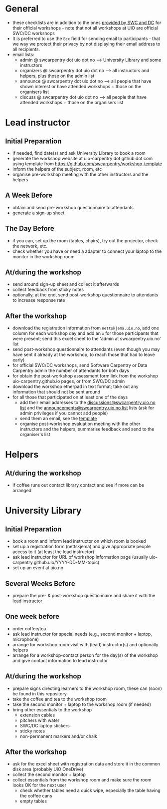 # General

* these checklists are in addition to the ones [provided by SWC and DC](http://software-carpentry.org/workshops/operations/) for their official workshops - note that not all workshops at UiO are official SWC/DC workshops
* It is preferred to use the `Bcc` field for sending email to participants - that we way we protect their privacy by not displaying their email address to all recipients.
* email lists:
  * admin @ swcarpentry dot uio dot no --> University Library and some instructors
  * organizers @ swcarpentry dot uio dot no --> all instructors and helpers, plus those on the admin list
  * announce @ swcarpentry dot uio dot no --> all people that have shown interest or have attended workshops + those on the organisers list
  * discuss @ swcarpentry dot uio dot no --> all people that have attended workshops + those on the organisers list

# Lead instructor

## Initial Preparation

* if needed, find date(s) and ask University Library to book a room
* generate the workshop website at uio-carpentry dot github dot com using template from https://github.com/swcarpentry/workshop-template
* inform the helpers of the subject, room, etc
* organise pre-workshop meeting with the other instructors and the helpers

## A Week Before

* obtain and send pre-workshop questionnaire to attendants
* generate a sign-up sheet

## The Day Before

* if you can, set up the room (tables, chairs), try out the projector, check the network, etc.
* check whether you have or need a adapter to connect your laptop to the monitor in the workshop room

## At/during the workshop

* send around sign-up sheet and collect it afterwards
* collect feedback from sticky notes
* optionally, at the end, send post-workshop questionnaire to attendants to increase response rate

## After the workshop

* download the registration information from `nettskjema.uio.no`, add one column for each workshop day and add an `x` for those participants that were present; send this excel sheet to the 'admin at swcarpentry.uio.no' list
* send post-workshop questionnaire to attendants (even though you may have sent it already at the workshop, to reach those that had to leave early)
* for official SWC/DC workshops, send Software Carpentry or Data Carpentry admin the number of attendants for both days
* for obtain the post-workshop assessment form link from the workshop uio-carpentry.github.io pages, or from SWC/DC admin
* download the workshop etherpad in text format; take out any information that should not be sent around
* for all those that participated on at least one of the days
  * add their email addresses to the [discussions@swcarpentry.uio.no list](https://sympa.uio.no/swcarpentry.uio.no/review/discussions) and the [announcements@swcarpentry.uio.no list](https://sympa.uio.no/swcarpentry.uio.no/review/announcements) lists (ask for admin privileges if you cannot add people)
  * send them an email, see the [template](post_workshop_email_template.md)
  * organise post-workshop evaluation meeting with the other instructors and the helpers, summarise feedback and send to the organiser's list

# Helpers

## At/during the workshop

* if coffee runs out contact library contact and see if more can be arranged

# University Library

## Initial Preparation

* book a room and inform lead instructor on which room is booked
* set up a registration form (nettskjema) and give appropriate people access to it (at least the lead instructor)
* ask lead instructor for URL of workshop information page (usually uio-carpentry.github.uio/YYYY-DD-MM-topic)
* set up an event at uio.no

## Several Weeks Before

* prepare the pre- & post-workshop questionnaire and share it with the lead instructor

## One week before

* order coffee/tea
* ask lead instructor for special needs (e.g., second monitor + laptop, microphone)
* arrange for workshop room visit with (lead) instructor(s) and optionally helpers
* arrange for a workshop-contact person for the day(s) of the workshop and give contact information to lead instructor

## At/during the workshop

* prepare signs directing learners to the workshop room, these can (soon) be found in this repository
* take the coffee and tea to the workshop room
* take the second monitor + laptop to the workshop room (if needed)
* bring other essentials to the workshop
   * extension cables
   * pitchers with water
   * SWC/DC laptop stickers
   * sticky notes
   * non-permanent markers and/or chalk
   
## After the workshop

* ask for the excel sheet with registration data and store it in the common disk area (probably UiO OneDrive)
* collect the second monitor + laptop
* collect essentials from the workshop room and make sure the room looks OK for the next user
   * check whether tables need a quick wipe, especially the table having the coffee cans
   * empty tables



